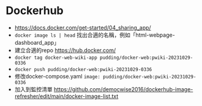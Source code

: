 # Dockerhub

- https://docs.docker.com/get-started/04_sharing_app/
- `docker image ls | head` 找出合適的名稱，例如「html-webpage-dashboard_app」
- 建立合適的repo https://hub.docker.com/
- `docker tag docker-web-wiki-app pudding/docker-web:pwiki-20231029-0336`
- `docker push pudding/docker-web:pwiki-20231029-0336`
- 修改docker-compose.yaml `image: pudding/docker-web:pwiki-20231029-0336`
- 加入到監控清單 https://github.com/democwise2016/dockerhub-image-refresher/edit/main/docker-image-list.txt
